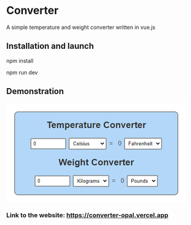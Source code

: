 # Converter
A simple temperature and weight converter written in vue.js
## Installation and launch
npm install
<br>

npm run dev
## Demonstration
<img src="/public/Demonstration.png">

### Link to the website: https://converter-opal.vercel.app
